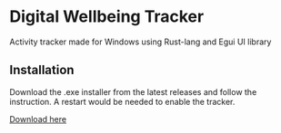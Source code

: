# Digital Wellbeing Tracker

Activity tracker made for Windows using Rust-lang and Egui UI library

## Installation

Download the .exe installer from the latest releases and follow the instruction. A restart would be needed to enable the tracker.

[Download here](https://github.com/MOMIN5/digital-wellbeing/releases/tag/v1.0)
